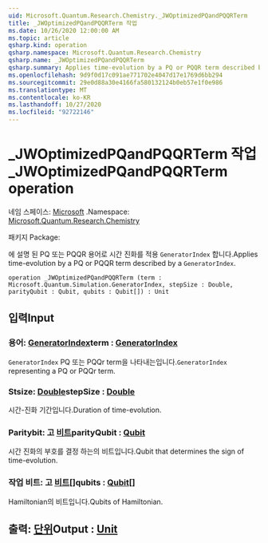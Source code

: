 ```yaml
---
uid: Microsoft.Quantum.Research.Chemistry._JWOptimizedPQandPQQRTerm
title: _JWOptimizedPQandPQQRTerm 작업
ms.date: 10/26/2020 12:00:00 AM
ms.topic: article
qsharp.kind: operation
qsharp.namespace: Microsoft.Quantum.Research.Chemistry
qsharp.name: _JWOptimizedPQandPQQRTerm
qsharp.summary: Applies time-evolution by a PQ or PQQR term described by a `GeneratorIndex`.
ms.openlocfilehash: 9d9f0d17c091ae771702e4047d17e1769d6bb294
ms.sourcegitcommit: 29e0d88a30e4166fa580132124b0eb57e1f0e986
ms.translationtype: MT
ms.contentlocale: ko-KR
ms.lasthandoff: 10/27/2020
ms.locfileid: "92722146"
---
```

# <a name="_jwoptimizedpqandpqqrterm-operation"></a><span data-ttu-id="7219b-102">_JWOptimizedPQandPQQRTerm 작업</span><span class="sxs-lookup"><span data-stu-id="7219b-102">_JWOptimizedPQandPQQRTerm operation</span></span>

<span data-ttu-id="7219b-103">네임 스페이스: [Microsoft](xref:Microsoft.Quantum.Research.Chemistry) .</span><span class="sxs-lookup"><span data-stu-id="7219b-103">Namespace: [Microsoft.Quantum.Research.Chemistry](xref:Microsoft.Quantum.Research.Chemistry)</span></span>

<span data-ttu-id="7219b-104">패키지 [](https://nuget.org/packages/)</span><span class="sxs-lookup"><span data-stu-id="7219b-104">Package: [](https://nuget.org/packages/)</span></span>


<span data-ttu-id="7219b-105">에 설명 된 PQ 또는 PQQR 용어로 시간 진화를 적용 `GeneratorIndex` 합니다.</span><span class="sxs-lookup"><span data-stu-id="7219b-105">Applies time-evolution by a PQ or PQQR term described by a `GeneratorIndex`.</span></span>

```qsharp
operation _JWOptimizedPQandPQQRTerm (term : Microsoft.Quantum.Simulation.GeneratorIndex, stepSize : Double, parityQubit : Qubit, qubits : Qubit[]) : Unit
```


## <a name="input"></a><span data-ttu-id="7219b-106">입력</span><span class="sxs-lookup"><span data-stu-id="7219b-106">Input</span></span>

### <a name="term--generatorindex"></a><span data-ttu-id="7219b-107">용어: [GeneratorIndex](xref:Microsoft.Quantum.Simulation.GeneratorIndex)</span><span class="sxs-lookup"><span data-stu-id="7219b-107">term : [GeneratorIndex](xref:Microsoft.Quantum.Simulation.GeneratorIndex)</span></span>

<span data-ttu-id="7219b-108">`GeneratorIndex` PQ 또는 PQQr term을 나타내는입니다.</span><span class="sxs-lookup"><span data-stu-id="7219b-108">`GeneratorIndex` representing a PQ or PQQr term.</span></span>


### <a name="stepsize--double"></a><span data-ttu-id="7219b-109">Stsize: [Double](xref:microsoft.quantum.lang-ref.double)</span><span class="sxs-lookup"><span data-stu-id="7219b-109">stepSize : [Double](xref:microsoft.quantum.lang-ref.double)</span></span>

<span data-ttu-id="7219b-110">시간-진화 기간입니다.</span><span class="sxs-lookup"><span data-stu-id="7219b-110">Duration of time-evolution.</span></span>


### <a name="parityqubit--qubit"></a><span data-ttu-id="7219b-111">Paritybit: 고 [비트](xref:microsoft.quantum.lang-ref.qubit)</span><span class="sxs-lookup"><span data-stu-id="7219b-111">parityQubit : [Qubit](xref:microsoft.quantum.lang-ref.qubit)</span></span>

<span data-ttu-id="7219b-112">시간 진화의 부호를 결정 하는의 비트입니다.</span><span class="sxs-lookup"><span data-stu-id="7219b-112">Qubit that determines the sign of time-evolution.</span></span>


### <a name="qubits--qubit"></a><span data-ttu-id="7219b-113">작업 비트: 고 [비트](xref:microsoft.quantum.lang-ref.qubit)[]</span><span class="sxs-lookup"><span data-stu-id="7219b-113">qubits : [Qubit](xref:microsoft.quantum.lang-ref.qubit)[]</span></span>

<span data-ttu-id="7219b-114">Hamiltonian의 비트입니다.</span><span class="sxs-lookup"><span data-stu-id="7219b-114">Qubits of Hamiltonian.</span></span>



## <a name="output--unit"></a><span data-ttu-id="7219b-115">출력: [단위](xref:microsoft.quantum.lang-ref.unit)</span><span class="sxs-lookup"><span data-stu-id="7219b-115">Output : [Unit](xref:microsoft.quantum.lang-ref.unit)</span></span>


